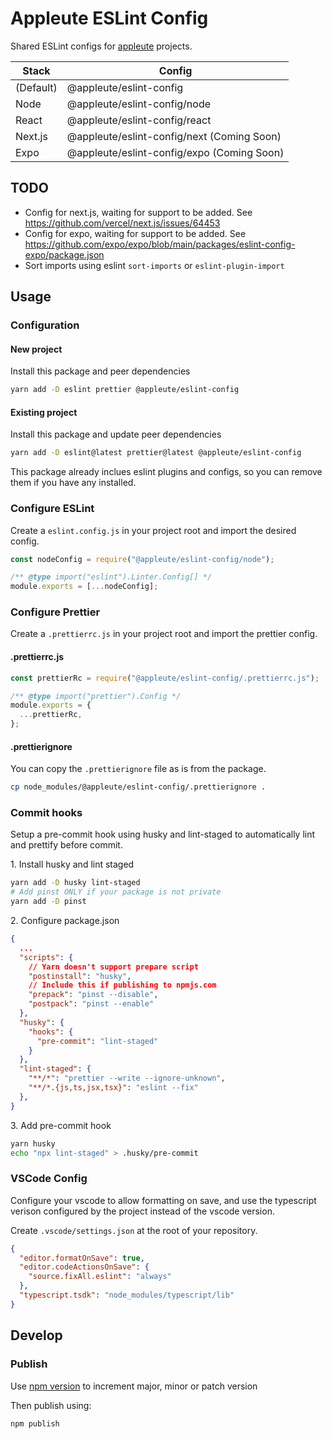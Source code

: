 # Appleute ESLint Config

Shared ESLint configs for [appleute](https://github.com/appleute) projects.

| Stack     | Config                                     |
| --------- | ------------------------------------------ |
| (Default) | @appleute/eslint-config                    |
| Node      | @appleute/eslint-config/node               |
| React     | @appleute/eslint-config/react              |
| Next.js   | @appleute/eslint-config/next (Coming Soon) |
| Expo      | @appleute/eslint-config/expo (Coming Soon) |

## TODO

- Config for next.js, waiting for support to be added. See https://github.com/vercel/next.js/issues/64453
- Config for expo, waiting for support to be added. See https://github.com/expo/expo/blob/main/packages/eslint-config-expo/package.json
- Sort imports using eslint `sort-imports` or `eslint-plugin-import`

## Usage

### Configuration

#### New project

Install this package and peer dependencies

```sh
yarn add -D eslint prettier @appleute/eslint-config
```

#### Existing project

Install this package and update peer dependencies

```sh
yarn add -D eslint@latest prettier@latest @appleute/eslint-config
```

This package already inclues eslint plugins and configs, so you can remove them if you have any installed.

### Configure ESLint

Create a `eslint.config.js` in your project root and import the desired config.

```js
const nodeConfig = require("@appleute/eslint-config/node");

/** @type import("eslint").Linter.Config[] */
module.exports = [...nodeConfig];
```

### Configure Prettier

Create a `.prettierrc.js` in your project root and import the prettier config.

#### .prettierrc.js

```js
const prettierRc = require("@appleute/eslint-config/.prettierrc.js");

/** @type import("prettier").Config */
module.exports = {
  ...prettierRc,
};
```

#### .prettierignore

You can copy the `.prettierignore` file as is from the package.

```sh
cp node_modules/@appleute/eslint-config/.prettierignore .
```

### Commit hooks

Setup a pre-commit hook using husky and lint-staged to automatically lint and prettify before commit.

1\. Install husky and lint staged

```sh
yarn add -D husky lint-staged
# Add pinst ONLY if your package is not private
yarn add -D pinst
```

2\. Configure package.json

```json
{
  ...
  "scripts": {
    // Yarn doesn't support prepare script
    "postinstall": "husky",
    // Include this if publishing to npmjs.com
    "prepack": "pinst --disable",
    "postpack": "pinst --enable"
  },
  "husky": {
    "hooks": {
      "pre-commit": "lint-staged"
    }
  },
  "lint-staged": {
    "**/*": "prettier --write --ignore-unknown",
    "**/*.{js,ts,jsx,tsx}": "eslint --fix"
  },
}
```

3\. Add pre-commit hook

```sh
yarn husky
echo "npx lint-staged" > .husky/pre-commit
```

### VSCode Config

Configure your vscode to allow formatting on save, and use the typescript verison configured by the project instead of the vscode version.

Create `.vscode/settings.json` at the root of your repository.

```json
{
  "editor.formatOnSave": true,
  "editor.codeActionsOnSave": {
    "source.fixAll.eslint": "always"
  },
  "typescript.tsdk": "node_modules/typescript/lib"
}
```

## Develop

### Publish

Use [npm version](https://docs.npmjs.com/cli/v7/commands/npm-version) to increment major, minor or patch version

Then publish using:

```sh
npm publish
```
